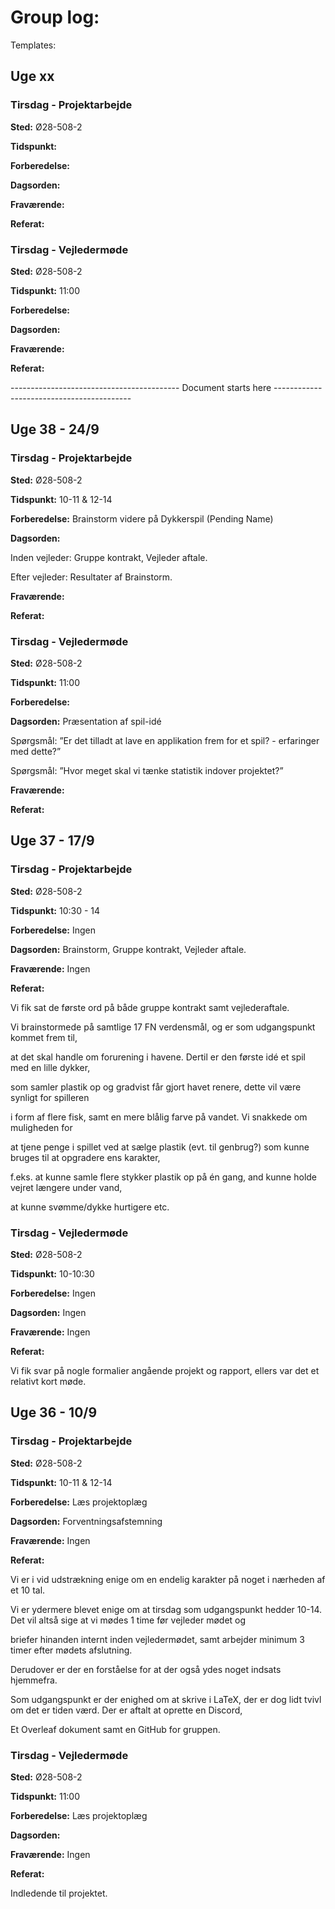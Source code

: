 # Group log:

Templates:

## Uge xx

### Tirsdag - Projektarbejde

**Sted:** Ø28-508-2

**Tidspunkt:** 

**Forberedelse:** 

**Dagsorden:** 

**Fraværende:** 

**Referat:** 

### Tirsdag - Vejledermøde

**Sted:** Ø28-508-2

**Tidspunkt:** 11:00

**Forberedelse:**  

**Dagsorden:** 

**Fraværende:** 

**Referat:** 

------------------------------------------ Document starts here ------------------------------------------

## Uge 38 - 24/9
### Tirsdag - Projektarbejde

**Sted:** Ø28-508-2

**Tidspunkt:** 10-11 & 12-14

**Forberedelse:** Brainstorm videre på Dykkerspil (Pending Name)

**Dagsorden:** 

Inden vejleder: Gruppe kontrakt, Vejleder aftale.

Efter vejleder: Resultater af Brainstorm.

**Fraværende:** 

**Referat:** 

### Tirsdag - Vejledermøde

**Sted:** Ø28-508-2

**Tidspunkt:** 11:00

**Forberedelse:** 

**Dagsorden:** Præsentation af spil-idé

Spørgsmål: ”Er det tilladt at lave en applikation frem for et spil? - erfaringer med dette?”

Spørgsmål: ”Hvor meget skal vi tænke statistik indover projektet?”

**Fraværende:** 

**Referat:** 



## Uge 37 - 17/9

### Tirsdag - Projektarbejde

**Sted:** Ø28-508-2

**Tidspunkt:** 10:30 - 14

**Forberedelse:** Ingen

**Dagsorden:** Brainstorm, Gruppe kontrakt, Vejleder aftale.

**Fraværende:** Ingen

**Referat:** 

Vi fik sat de første ord på både gruppe kontrakt samt vejlederaftale.

Vi brainstormede på samtlige 17 FN verdensmål, og er som udgangspunkt kommet frem til, 

at det skal handle om forurening i havene. Dertil er den første idé et spil med en lille dykker, 

som samler plastik op og gradvist får gjort havet renere, dette vil være synligt for spilleren 

i form af flere fisk, samt en mere blålig farve på vandet. Vi snakkede om muligheden for 

at tjene penge i spillet ved at sælge plastik (evt. til genbrug?) som kunne bruges til at opgradere ens karakter, 

f.eks. at kunne samle flere stykker plastik op på én gang, and kunne holde vejret længere under vand, 

at kunne svømme/dykke hurtigere etc.

### Tirsdag - Vejledermøde

**Sted:** Ø28-508-2

**Tidspunkt:** 10-10:30

**Forberedelse:** Ingen

**Dagsorden:**  Ingen

**Fraværende:** Ingen

**Referat:**

Vi fik svar på nogle formalier angående projekt og rapport, ellers var det et relativt kort møde.



## Uge 36 - 10/9

### Tirsdag - Projektarbejde

**Sted:** Ø28-508-2

**Tidspunkt:** 10-11 & 12-14

**Forberedelse:** Læs projektoplæg

**Dagsorden:** Forventningsafstemning

**Fraværende:** Ingen

**Referat:** 

Vi er i vid udstrækning enige om en endelig karakter på noget i nærheden af et 10 tal.

Vi er ydermere blevet enige om at tirsdag som udgangspunkt hedder 10-14. Det vil altså sige at vi mødes 1 time før vejleder mødet og 

briefer hinanden internt inden vejledermødet, samt arbejder minimum 3 timer efter mødets afslutning. 

Derudover er der en forståelse for at der også ydes noget indsats hjemmefra.

Som udgangspunkt er der enighed om at skrive i LaTeX, der er dog lidt tvivl om det er tiden værd. Der er aftalt at oprette en Discord, 

Et Overleaf dokument samt en GitHub for gruppen.

### Tirsdag - Vejledermøde

**Sted:** Ø28-508-2

**Tidspunkt:** 11:00

**Forberedelse:** Læs projektoplæg

**Dagsorden:** 

**Fraværende:** Ingen

**Referat:** 

Indledende til projektet.

